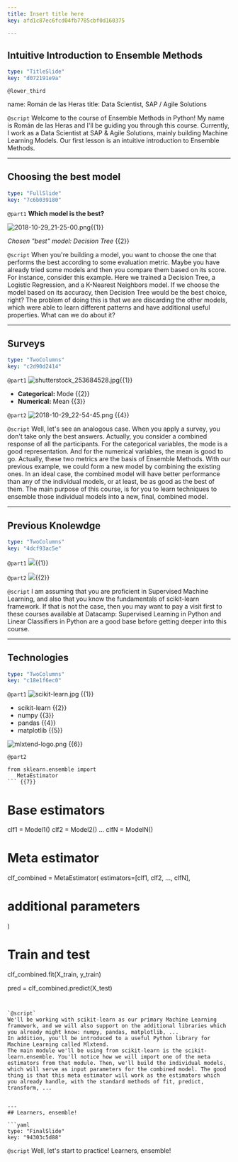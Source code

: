 ```yaml
---
title: Insert title here
key: afd1c87ec6fcd04fb7785cbf0d160375

---
```

## Intuitive Introduction to Ensemble Methods

```yaml
type: "TitleSlide"
key: "d072191e9a"
```

`@lower_third`

name: Román de las Heras
title: Data Scientist, SAP / Agile Solutions


`@script`
Welcome to the course of Ensemble Methods in Python!
My name is Román de las Heras and I'll be guiding you through this course. Currently, I work as a Data Scientist at SAP & Agile Solutions, mainly building Machine Learning Models.
Our first lesson is an intuitive introduction to Ensemble Methods.


---
## Choosing the best model

```yaml
type: "FullSlide"
key: "7c6b039180"
```

`@part1`
**Which model is the best?**

![2018-10-29_21-25-00.png](http://assets.datacamp.com/production/repositories/3910/datasets/348f0926077b1654f4ecedbc55de1d949291ca9c/2018-10-29_21-25-00.png){{1}}

_Chosen "best" model: Decision Tree_ {{2}}


`@script`
When you're building a model, you want to choose the one that performs the best according to some evaluation metric. Maybe you have already tried some models and then you compare them based on its score.
For instance, consider this example. Here we trained a Decision Tree, a Logistic Regression, and a K-Nearest Neighbors model. 
If we choose the model based on its accuracy, then Decision Tree would be the best choice, right?
The problem of doing this is that we are discarding the other models, which were able to learn different patterns and have additional useful properties.
What can we do about it?


---
## Surveys

```yaml
type: "TwoColumns"
key: "c2d90d2414"
```

`@part1`
![shutterstock_253684528.jpg](http://assets.datacamp.com/production/repositories/3910/datasets/63a78aa6054adae76c9b99965cc42dee2704d3e4/shutterstock_253684528.jpg){{1}}

- **Categorical:** Mode {{2}}
- **Numerical:**   Mean {{3}}


`@part2`
![2018-10-29_22-54-45.png](http://assets.datacamp.com/production/repositories/3910/datasets/9890b3fec955e5aa509767e3055a95913913fad1/2018-10-29_22-54-45.png) {{4}}


`@script`
Well, let's see an analogous case. When you apply a survey, you don't take only the best answers. Actually, you consider a combined response of all the participants. For the categorical variables, the mode is a good representation. And for the numerical variables, the mean is good to go. Actually, these two metrics are the basis of Ensemble Methods.
With our previous example, we could form a new model by combining the existing ones. In an ideal case, the combined model will have better performance than any of the individual models, or at least, be as good as the best of them.
The main purpose of this course, is for you to learn techniques to ensemble those individual models into a new, final, combined model.


---
## Previous Knolewdge

```yaml
type: "TwoColumns"
key: "4dcf93ac5e"
```

`@part1`
![](https://assets.datacamp.com/production/course_1939/shields/original/shield_image_course_1939_20180618-12-158gfc9?1529338815){{1}}


`@part2`
![](https://assets.datacamp.com/production/course_6199/shields/original/shield_image_course_6199_20180612-12-bwy6g0?1528833207){{2}}


`@script`
I am assuming that you are proficient in Supervised Machine Learning, and also that you know the fundamentals of scikit-learn framework. If that is not the case, then you may want to pay a visit first to these courses available at Datacamp: Supervised Learning in Python and Linear Classifiers in Python are a good base before getting deeper into this course.


---
## Technologies

```yaml
type: "TwoColumns"
key: "c18e1f6ec0"
```

`@part1`
![scikit-learn.jpg](http://scikit-learn.org/stable/_static/scikit-learn-logo-small.png) {{1}}

- scikit-learn {{2}}
- numpy {{3}}
- pandas {{4}}
- matplotlib {{5}}

![mlxtend-logo.png](https://rasbt.github.io/mlxtend/img/logo.png) {{6}}


`@part2`
```
from sklearn.ensemble import 
   MetaEstimator
``` {{7}}

```
# Base estimators
clf1 = Model1()
clf2 = Model2()
...
clfN = ModelN()

# Meta estimator
clf_combined = MetaEstimator(
   estimators=[clf1, clf2, ..., clfN],
   # additional parameters
)

# Train and test
clf_combined.fit(X_train, y_train)

pred = clf_combined.predict(X_test)
``` {{8}}


`@script`
We'll be working with scikit-learn as our primary Machine Learning framework, and we will also support on the additional libraries which you already might know: numpy, pandas, matplotlib, ...
In addition, you'll be introduced to a useful Python library for Machine Learning called Mlxtend.
The main module we'll be using from scikit-learn is the scikit-learn.ensemble. You'll notice how we will import one of the meta estimators from that module. Then, we'll build the individual models, which will serve as input parameters for the combined model. The good thing is that this meta estimator will work as the estimators which you already handle, with the standard methods of fit, predict, transform, ...


---
## Learners, ensemble!

```yaml
type: "FinalSlide"
key: "94303c5d88"
```

`@script`
Well, let's start to practice!
Learners, ensemble!

